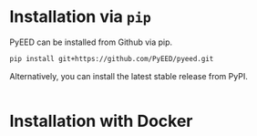 # Installation via `pip`

PyEED can be installed from Github via pip.
```bash
pip install git+https://github.com/PyEED/pyeed.git
```

Alternatively, you can install the latest stable release from PyPI.
```bash
```



# Installation with Docker

